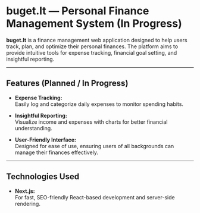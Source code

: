 # buget.lt — Personal Finance Management System (In Progress)

**buget.lt** is a finance management web application designed to help users track, plan, and optimize their personal finances. The platform aims to provide intuitive tools for expense tracking, financial goal setting, and insightful reporting.

---

## Features (Planned / In Progress)

- **Expense Tracking:**  
  Easily log and categorize daily expenses to monitor spending habits.

- **Insightful Reporting:**  
  Visualize income and expenses with charts for better financial understanding.

- **User-Friendly Interface:**  
  Designed for ease of use, ensuring users of all backgrounds can manage their finances effectively.

---

## Technologies Used

- **Next.js:**  
  For fast, SEO-friendly React-based development and server-side rendering.

